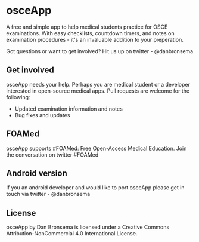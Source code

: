 # osceApp
A free and simple app to help medical students practice for OSCE examinations. With easy checklists, countdown timers, and notes on examination procedures - it's an invaluable addition to your preperation.

Got questions or want to get involved? Hit us up on twitter - @danbronsema

## Get involved
osceApp needs your help. Perhaps you are medical student or a developer interested in open-source medical apps.
Pull requests are welcome for the following:
 - Updated examination information and notes
 - Bug fixes and updates

## FOAMed
osceApp supports #FOAMed: Free Open-Access Medical Education.
Join the conversation on twitter #FOAMed

## Android version
If you an android developer and would like to port osceApp please get in touch via twitter - @danbronsema

## License
osceApp by Dan Bronsema is licensed under a Creative Commons Attribution-NonCommercial 4.0 International License.
